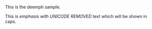 This is the deemph sample.

This is *emphasis with UNICODE REMOVED* text which will be shown in caps.
